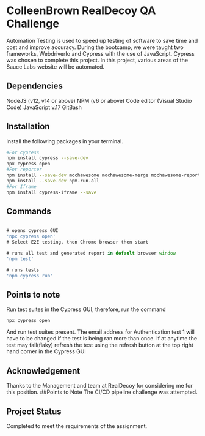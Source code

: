 # ColleenBrown RealDecoy QA Challenge

Automation Testing is used to speed up testing of software to save time and cost and improve accuracy. During the bootcamp, we were taught two frameworks, WebdriverIo and Cypress with the use of JavaScript. Cypress was chosen to complete this project. In this project, various areas of the Sauce Labs website will be automated.

## Dependencies
NodeJS (v12, v14 or above)
NPM (v6 or above)
Code editor (Visual Studio Code)
JavaScript v.17
GitBash

## Installation

Install the following packages in your terminal.

```bash
#For cypress
npm install cypress --save-dev
npx cypress open
#For reporter
npm install --save-dev mochawesome mochawesome-merge mochawesome-report-generator
npm install --save-dev npm-run-all
#For Iframe
npm install cypress-iframe --save

```

## Commands

```javascript

# opens cypress GUI
'npx cypress open'
# Select E2E testing, then Chrome browser then start

# runs all test and generated report in default browser window
'npm test'

# runs tests
'npm cypress run'
```


## Points to note

Run test suites in the Cypress GUI, therefore, run the command
```
npx cypress open
```
And run test suites present. The email address for Authentication test 1 will have to be changed if the test is being ran more than once. If at anytime the test may fail(flaky) refresh the test using the refresh button at the top right hand corner in the Cypress GUI

## Acknowledgement
Thanks to the Management and team at RealDecoy for considering me for this position.
##Points to Note
The CI/CD pipeline challenge was attempted.
## Project Status
Completed to meet the requirements of the assignment. 
